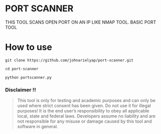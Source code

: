 # PORT SCANNER

THIS TOOL SCANS OPEN PORT ON AN IP LIKE NMAP TOOL.
BASIC PORT TOOL


# How to use
```
git clone https://github.com/johnarielyap/port-scanner.git
```

```
cd port-scanner
```

```
python portscanner.py
```



### Disclaimer !!

> This tool is only for testing and academic purposes and can only be used where strict consent has been given. Do not use it for
> illegal purposes! It is the end user’s responsibility to obey all applicable local, state and federal laws. Developers assume no
> liability and are not responsible for any misuse or damage caused by this tool and software in general.
